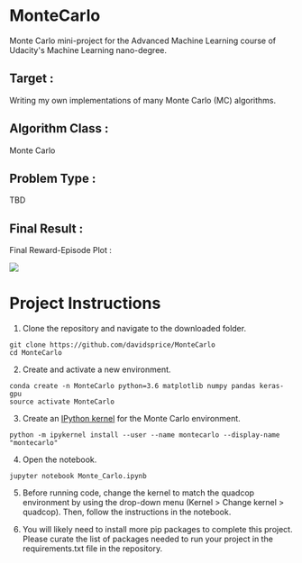 # MonteCarlo
Monte Carlo mini-project for the Advanced Machine Learning course of Udacity's Machine Learning nano-degree.

## Target :
Writing my own implementations of many Monte Carlo (MC) algorithms.

## Algorithm Class :
Monte Carlo

## Problem Type :
TBD

## Final Result :
Final Reward-Episode Plot :

![](Final_Quadcopter_Reward_Plot.png)

# Project Instructions
1. Clone the repository and navigate to the downloaded folder.

~~~~
git clone https://github.com/davidsprice/MonteCarlo
cd MonteCarlo
~~~~

2. Create and activate a new environment.

~~~~
conda create -n MonteCarlo python=3.6 matplotlib numpy pandas keras-gpu
source activate MonteCarlo
~~~~

3. Create an [IPython kernel](https://ipython.readthedocs.io/en/stable/install/kernel_install.html) for the Monte Carlo environment.

~~~~
python -m ipykernel install --user --name montecarlo --display-name "montecarlo"
~~~~

4. Open the notebook.

~~~~
jupyter notebook Monte_Carlo.ipynb
~~~~

5. Before running code, change the kernel to match the quadcop environment by using the drop-down menu (Kernel > Change kernel > quadcop). Then, follow the instructions in the notebook.

6. You will likely need to install more pip packages to complete this project. Please curate the list of packages needed to run your project in the requirements.txt file in the repository.
